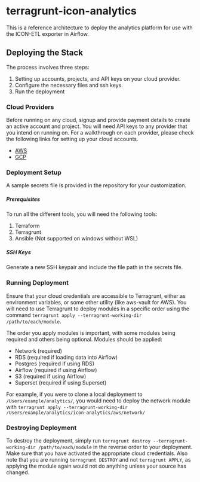 # terragrunt-icon-analytics

This is a reference architecture to deploy the analytics platform for use with the ICON-ETL exporter in Airflow.


## Deploying the Stack 

The process involves three steps:

1. Setting up accounts, projects, and API keys on your cloud provider. 
1. Configure the necessary files and ssh keys. 
1. Run the deployment

### Cloud Providers  

Before running on any cloud, signup and provide payment details to create an active account and project.
You will need API keys to any provider that you intend on running on.
For a walkthrough on each provider, please check the following links for setting up your cloud accounts. 
 
 - [AWS](https://www.notion.so/insightx/AWS-API-Keys-Tutorial-175fa12e9b5b43509235a97fca275653)
 - [GCP](https://www.notion.so/insightx/GCP-API-Keys-Tutorial-f4a265539a6b47eeb5a6fc01a0ba3a77)
 
### Deployment Setup
 
 A sample secrets file is provided in the repository for your customization.
 
##### Prerequisites  
 
 To run all the different tools, you will need the following tools:
 
 1. Terraform
 1. Terragrunt 
 1. Ansible (Not supported on windows without WSL)
 
##### SSH Keys

Generate a new SSH keypair and include the file path in the secrets file.

### Running Deployment

Ensure that your cloud credentials are accessible to Terragrunt, either as environment variables, or some other utility (like aws-vault for AWS).
You will need to use Terragrunt to deploy modules in a specific order using the command `terragrunt apply --terragrunt-working-dir /path/to/each/module`.

The order you apply modules is important, with some modules being required and others being optional.
Modules should be applied:

- Network (required)
- RDS (required if loading data into Airflow)
- Postgres (required if using RDS)
- Airflow (required if using Airflow)
- S3 (required if using Airflow)
- Superset (required if using Superset)

For example, if you were to clone a local deployment to `/Users/example/analytics/`, you would need to deploy the network module with `terragrunt apply --terragrunt-working-dir /Users/example/analytics/icon-analytics/aws/network/`

### Destroying Deployment

To destroy the deployment, simply run `terragrunt destroy --terragrunt-working-dir /path/to/each/module` in the reverse order to your deployment.
Make sure that you have activated the appropriate cloud credentials.
Also note that you are running `terragrunt DESTROY` and not `terragrunt APPLY`, as applying the module again would not do anything unless your source has changed.